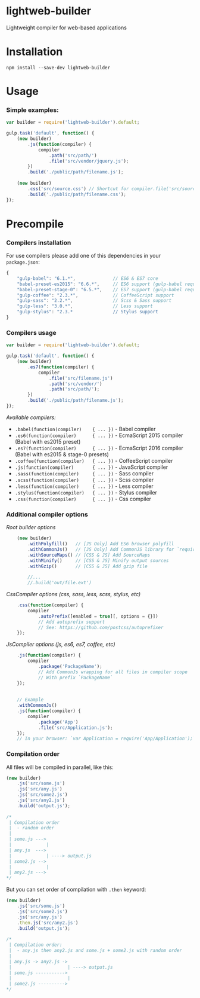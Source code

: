 lightweb-builder
======================

Lightweight compiler for web-based applications

# Installation

```
npm install --save-dev lightweb-builder
```

# Usage

### Simple examples:

```js
var builder = require('lightweb-builder').default;

gulp.task('default', function() {
    (new builder)
        .js(function(compiler) {
            compiler
                .path('src/path/')
                .file('src/vendor/jquery.js');
        })
        .build('./public/path/filename.js');
        
    (new builder)
        .css('src/source.css') // Shortcut for compiler.file('src/source.css');
        .build('./public/path/filename.css');
});
```

# Precompile

### Compilers installation

For use compilers please add one of this dependencies in your `package.json`:
```js
{
    "gulp-babel": "6.1.*",              // ES6 & ES7 core
    "babel-preset-es2015": "6.6.*",     // ES6 support (gulp-babel required)
    "babel-preset-stage-0": "6.5.*",    // ES7 support (gulp-babel required)
    "gulp-coffee": "2.3.*",             // CoffeeScript support
    "gulp-sass": "2.2.*",               // Scss & Sass support
    "gulp-less": "3.0.*",               // Less support
    "gulp-stylus": "2.3.*               // Stylus support
}
```

### Compilers usage

```js
var builder = require('lightweb-builder').default;

gulp.task('default', function() {
    (new builder)
        .es7(function(compiler) {
            compiler
                .file('src/filename.js')
                .path('src/vendor/')
                .path('src/path/');
        })
        .build('./public/path/filename.js');
});
```

*Available compilers:*

- `.babel(function(compiler)    { ... })` - Babel compiler
- `.es6(function(compiler)      { ... })` - EcmaScript 2015 compiler (Babel with es2015 preset)
- `.es7(function(compiler)      { ... })` - EcmaScript 2016 compiler (Babel with es2015 & stage-0 presets)
- `.coffee(function(compiler)   { ... })` - CoffeeScript compiler
- `.js(function(compiler)       { ... })` - JavaScript compiler
- `.sass(function(compiler)     { ... })` - Sass compiler
- `.scss(function(compiler)     { ... })` - Scss compiler
- `.less(function(compiler)     { ... })` - Less compiler
- `.stylus(function(compiler)   { ... })` - Stylus compiler
- `.css(function(compiler)      { ... })` - Css compiler


### Additional compiler options
 
*Root builder options*

```js
    (new builder)
        .withPolyfill()   // [JS Only] Add ES6 browser polyfill
        .withCommonJs()   // [JS Only] Add CommonJS library for `require` function support
        .withSourceMaps() // [CSS & JS] Add SourceMaps
        .withMinify()     // [CSS & JS] Minify output sources
        .withGzip()       // [CSS & JS] Add gzip file
        
        //...
        //.build('out/file.ext')
```

*CssCompiler options (css, sass, less, scss, stylus, etc)*

```js
    .css(function(compiler) {
        compiler
            .autoPrefix([enabled = true][, options = {}]) 
            // Add autoprefix support
            // See: https://github.com/postcss/autoprefixer
    });
```

*JsCompiler options (js, es6, es7, coffee, etc)*

```js
    .js(function(compiler) {
        compiler
            .package('PackageName');
            // Add CommonJs wrapping for all files in compiler scope
            // With prefix `PackageName`
    });
    
    
    // Example
    .withCommonJs()
    .js(function(compiler) {
        compiler
            .package('App')
            .file('src/Application.js');
    });
    // In your browser: `var Application = require('App/Application');`
```

### Compilation order

All files will be compiled in parallel, like this:

```js
(new builder)
    .js('src/some.js')
    .js('src/any.js')
    .js('src/some2.js')
    .js('src/any2.js')
    .build('output.js');
    
/*
 | Compilation order 
 |  - random order
 |
 | some.js --->
 |             |    
 | any.js  --->
 |             | ----> output.js
 | some2.js -->
 |             |
 | any2.js --->
*/
```

But you can set order of compilation with `.then` keyword:

```js
(new builder)
    .js('src/some.js')
    .js('src/some2.js')
    .js('src/any.js')
    .then.js('src/any2.js')
    .build('output.js');
    
/*
 | Compilation order: 
 |  - any.js then any2.js and some.js + some2.js with random order
 |
 | any.js -> any2.js ->
 |                     | ----> output.js
 | some.js ----------->
 |                     |
 | some2.js ---------->
*/
```
